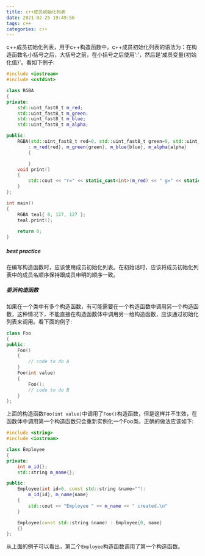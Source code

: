 ```yaml
---
title: c++成员初始化列表
date: 2021-02-25 19:49:56
tags: c++
categories: c++
---
```

c++成员初始化列表，用于c++构造函数中。c++成员初始化列表的语法为：在构造函数名小括号之后，大括号之前，在小括号之后使用':'，然后是'成员变量{初始化值}'。看如下例子:
```c++
#include <iostream>
#include <cstdint>

class RGBA
{
private:
    std::uint_fast8_t m_red;
    std::uint_fast8_t m_green;
    std::uint_fast8_t m_blue;
    std::uint_fast8_t m_alpha;

public:
    RGBA(std::uint_fast8_t red=0, std::uint_fast8_t green=0, std::uint_fast8_t blue=0, std::uint_fast8_t alpha=255)
        : m_red{red}, m_green{green}, m_blue{blue}, m_alpha{alpha}
        {

        }
    void print()
    {
        std::cout << "r=" << static_cast<int>(m_red) << " g=" << static_cast<int>(m_green) << " b=" << static_cast<int>(m_blue) << " a=" << static_cast<int>(m_alpha) << '\n';
    }
};

int main()
{
    RGBA teal{ 0, 127, 127 };
    teal.print();
 
    return 0;
}

```

##### best practice
在编写构造函数时，应该使用成员初始化列表。在初始话时，应该将成员初始化列表中的成员名顺序保持跟成员申明的顺序一致。

##### 委派构造函数
如果在一个类中有多个构造函数，有可能需要在一个构造函数中调用另一个构造函数，这种情况下，不能直接在构造函数体中调用另一给构造函数，应该通过初始化列表来调用。看下面的例子:
```c++
class Foo
{
public:
    Foo()
    {
        // code to do A
    }
    Foo(int value)
    {
        Foo();
        // codo to do B
    }
};
```
上面的构造函数`Foo(int value)`中调用了`Foo()`构造函数，但是这样并不生效，在函数体中调用第一个构造函数只会重新实例化一个Foo类。正确的做法应该如下:
```c++
#include <string>
#include <iostream>

class Employee
{
private:
    int m_id{};
    std::string m_name{};

public:
    Employee(int id=0, const std::string &name=""):
        m_id{id}, m_name{name}
    {
        std::cout << "Employee " << m_name << " created.\n"
    }

    Employee(const std::string &name) : Employee{0, name}
    {}
};
```
从上面的例子可以看出，第二个`Employee`构造函数调用了第一个构造函数。